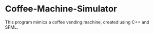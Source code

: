 # Coffee-Machine-Simulator
This program mimics a coffee vending machine, created using C++ and SFML. 
